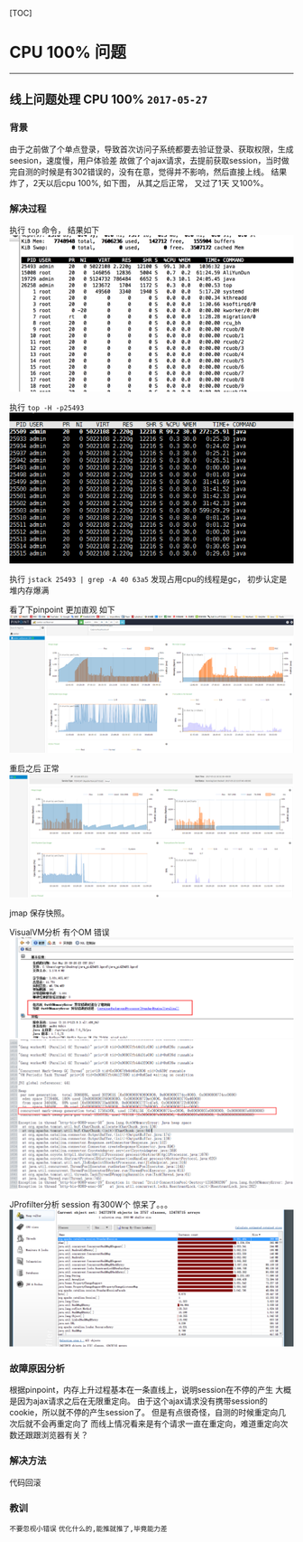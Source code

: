 [TOC]

# CPU 100% 问题

---------

## 线上问题处理 CPU 100%  `2017-05-27`

### 背景
由于之前做了个单点登录，导致首次访问子系统都要去验证登录、获取权限，生成seesion，速度慢，用户体验差
故做了个ajax请求，去提前获取session，当时做完自测的时候是有302错误的，没有在意，觉得并不影响，然后直接上线。
结果炸了，2天以后cpu 100%, 如下图， 从其之后正常， 又过了1天 又100%。


### 解决过程
执行 `top` 命令， 结果如下
![user](img/CPUList2.png)

执行 `top -H -p25493`
![user](img/CPUList.png)

执行 `jstack 25493 | grep -A 40 63a5` 发现占用cpu的线程是gc， 初步认定是堆内存爆满

看了下pinpoint 更加直观 如下
![user](img/PinpointError.png)

重启之后 正常
![user](img/PinpointRestart.png)

jmap 保存快照。

VisualVM分析 有个OM 错误
![user](img/OutOfMemoryException.png)
![user](img/堆内存溢出.png)

JProfilter分析  session 有300W个  惊呆了。。。
![user](img/session.png)

### 故障原因分析
根据pinpoint，内存上升过程基本在一条直线上，说明session在不停的产生
大概是因为ajax请求之后在无限重定向。
由于这个ajax请求没有携带session的cookie，所以就不停的产生session了。
但是有点很奇怪，自测的时候重定向几次后就不会再重定向了
而线上情况看来是有个请求一直在重定向，难道重定向次数还跟跟浏览器有关？

### 解决方法
代码回滚

### 教训
`不要忽视小错误`
`优化什么的,能推就推了,毕竟能力差`  
